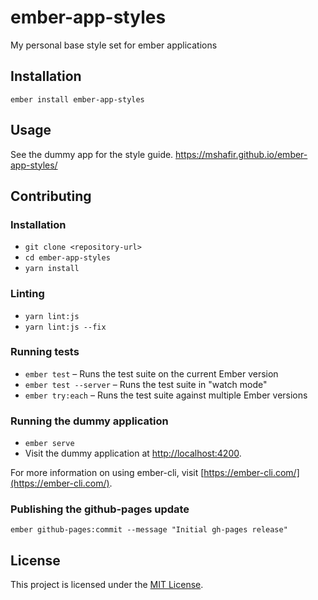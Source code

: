 ember-app-styles
==============================================================================

My personal base style set for ember applications

Installation
------------------------------------------------------------------------------

```
ember install ember-app-styles
```


Usage
------------------------------------------------------------------------------

See the dummy app for the style guide.
https://mshafir.github.io/ember-app-styles/

Contributing
------------------------------------------------------------------------------

### Installation

* `git clone <repository-url>`
* `cd ember-app-styles`
* `yarn install`

### Linting

* `yarn lint:js`
* `yarn lint:js --fix`

### Running tests

* `ember test` – Runs the test suite on the current Ember version
* `ember test --server` – Runs the test suite in "watch mode"
* `ember try:each` – Runs the test suite against multiple Ember versions

### Running the dummy application

* `ember serve`
* Visit the dummy application at [http://localhost:4200](http://localhost:4200).

For more information on using ember-cli, visit [https://ember-cli.com/](https://ember-cli.com/).

### Publishing the github-pages update
`ember github-pages:commit --message "Initial gh-pages release"`

License
------------------------------------------------------------------------------

This project is licensed under the [MIT License](LICENSE.md).
